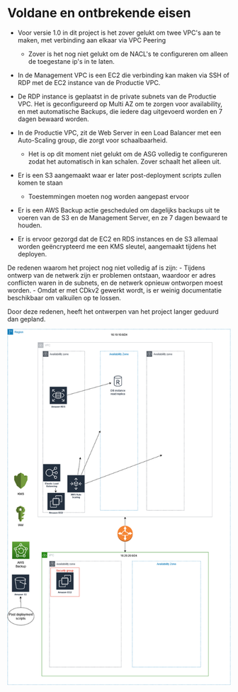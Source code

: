 # Voldane en ontbrekende eisen


- Voor versie 1.0 in dit project is het zover gelukt om twee VPC's aan te maken, met verbinding aan elkaar via VPC Peering
	- Zover is het nog niet gelukt om de NACL's te configureren om alleen de toegestane ip's in te laten.


- In de Management VPC is een EC2 die verbinding kan maken via SSH of RDP met de EC2 instance van de Productie VPC.

- De RDP instance is geplaatst in de private subnets van de Productie VPC. Het is geconfigureerd op Multi AZ om te zorgen voor availability, en met automatische Backups, die iedere dag uitgevoerd worden en 7 dagen bewaard worden.

- In de Productie VPC, zit de Web Server in een Load Balancer met een Auto-Scaling group, die zorgt voor schaalbaarheid. 
	- Het is op dit moment niet gelukt om de ASG volledig te configureren zodat het automatisch in kan schalen. Zover schaalt het alleen uit.

- Er is een S3 aangemaakt waar er later post-deployment scripts zullen komen te staan
	- Toestemmingen moeten nog worden aangepast ervoor

- Er is een AWS Backup actie gescheduled om dagelijks backups uit te voeren van de S3 en de Management Server, en ze 7 dagen bewaard te houden.

- Er is ervoor gezorgd dat de EC2 en RDS instances en de S3 allemaal worden geëncrypteerd me een KMS sleutel, aangemaakt tijdens het deployen.





De redenen waarom het project nog niet volledig af is zijn:
	- Tijdens ontwerp van de netwerk zijn er problemen ontstaan, waardoor er adres conflicten waren in de subnets, en de netwerk opnieuw ontworpen moest worden.
	- Omdat er met CDkv2 gewerkt wordt, is er weinig documentatie beschikbaar om valkuilen op te lossen.

Door deze redenen, heeft het ontwerpen van het project langer geduurd dan gepland.

![diagram](https://github.com/techgrounds/techgrounds-EligioPessoa/blob/main/00_includes/Copy%20of%20cdk-project-01.drawio.png)